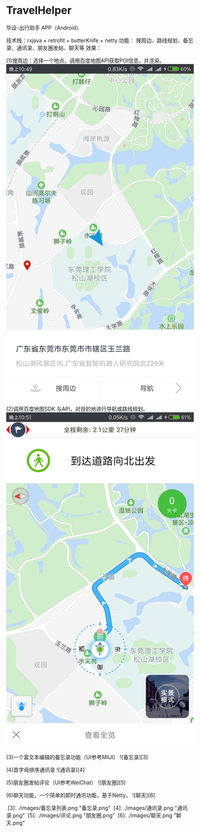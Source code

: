 # TravelHelper
毕设-出行助手 APP（Android） 

技术栈：rxjava + retrofit + butterKnife + netty
功能：  搜周边、路线规划、备忘录、通讯录、朋友圈发帖、聊天等
效果：

(1)搜周边：选择一个地点，调用百度地图API获取POI信息，并渲染。
![搜周边、路线规划][1]


(2)调用百度地图SDK 与API，对目的地进行导航或路线规划。
![搜周边、路线规划][2]


(3)一个富文本编辑的备忘录功能（UI参考MIUI）
![备忘录][3]


(4)首字母排序通讯录
![通讯录][4]


(5)朋友圈发帖评论（UI参考WeiChat）
![朋友圈][5]


(6)聊天功能，一个简单的即时通讯功能，基于Netty。
![聊天][6]


  [1]: ./images/搜周边.png "搜周边.png"
  [2]: ./images/导航.png "导航.png"
  [3]: ./images/备忘录列表.png "备忘录.png"
  [4]: ./images/通讯录.png "通讯录.png"
  [5]: ./images/评论.png "朋友圈.png"
  [6]: ./images/聊天.png "聊天.png"
